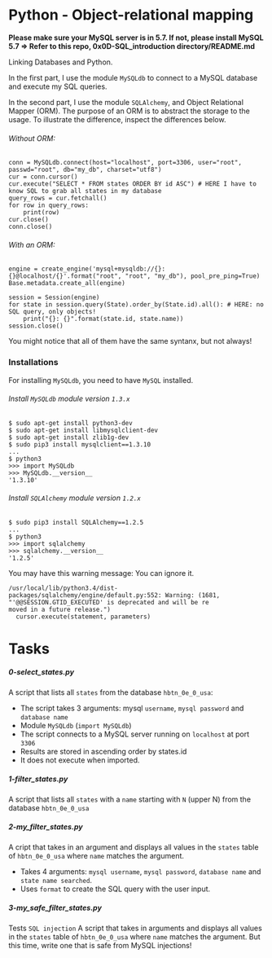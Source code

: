 # Python - Object-relational mapping

**Please make sure your MySQL server is in 5.7. If not, please install MySQL 5.7 => Refer to this repo, 0x0D-SQL_introduction directory/README.md**

Linking Databases and Python.

In the first part, I use the module `MySQLdb` to connect to a MySQL database and execute my SQL queries.

In the second part, I use the module `SQLAlchemy`, and Object Relational Mapper (ORM).
The purpose of an ORM is to abstract the storage to the usage.
To illustrate the difference, inspect the differences below.

###### Without ORM:

```
conn = MySQLdb.connect(host="localhost", port=3306, user="root", passwd="root", db="my_db", charset="utf8")
cur = conn.cursor()
cur.execute("SELECT * FROM states ORDER BY id ASC") # HERE I have to know SQL to grab all states in my database
query_rows = cur.fetchall()
for row in query_rows:
    print(row)
cur.close()
conn.close()
```

###### With an ORM:

```
engine = create_engine('mysql+mysqldb://{}:{}@localhost/{}'.format("root", "root", "my_db"), pool_pre_ping=True)
Base.metadata.create_all(engine)

session = Session(engine)
for state in session.query(State).order_by(State.id).all(): # HERE: no SQL query, only objects!
    print("{}: {}".format(state.id, state.name))
session.close()
```

You might notice that all of them have the same syntanx, but not always!


### Installations

For installing `MySQLdb`, you need to have `MySQL` installed.

###### Install `MySQLdb` module version `1.3.x`

```
$ sudo apt-get install python3-dev
$ sudo apt-get install libmysqlclient-dev
$ sudo apt-get install zlib1g-dev
$ sudo pip3 install mysqlclient==1.3.10
...
$ python3
>>> import MySQLdb
>>> MySQLdb.__version__
'1.3.10'
```

###### Install `SQLAlchemy` module version `1.2.x`

```
$ sudo pip3 install SQLAlchemy==1.2.5
...
$ python3
>>> import sqlalchemy
>>> sqlalchemy.__version__
'1.2.5'
```

You may have this warning message: You can ignore it.
```
/usr/local/lib/python3.4/dist-packages/sqlalchemy/engine/default.py:552: Warning: (1681, "'@@SESSION.GTID_EXECUTED' is deprecated and will be re
moved in a future release.")
  cursor.execute(statement, parameters)
```

# Tasks

##### 0-select_states.py
A script that lists all `states` from the database `hbtn_0e_0_usa`:
- The script takes 3 arguments: mysql `username`, `mysql password` and `database name`
- Module `MySQLdb` (`import MySQLdb`)
- The script connects to a MySQL server running on `localhost` at port `3306`
- Results are stored in ascending order by states.id
- It does not execute when imported.

##### 1-filter_states.py
A script that lists all `states` with a `name` starting with `N` (upper N) from the database `hbtn_0e_0_usa`

##### 2-my_filter_states.py
A cript that takes in an argument and displays all values in the `states` table of `hbtn_0e_0_usa` where `name` matches the argument.
- Takes 4 arguments: `mysql username`, `mysql password`, `database name` and `state name searched`.
- Uses `format` to create the SQL query with the user input.

##### 3-my_safe_filter_states.py
Tests `SQL injection`
A script that takes in arguments and displays all values in the `states` table of `hbtn_0e_0_usa` where `name` matches the argument. But this time, write one that is safe from MySQL injections!
